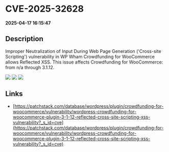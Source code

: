 # CVE-2025-32628

**2025-04-17 16:15:47**

## Description
Improper Neutralization of Input During Web Page Generation ('Cross-site Scripting') vulnerability in WP Wham Crowdfunding for WooCommerce allows Reflected XSS. This issue affects Crowdfunding for WooCommerce: from n/a through 3.1.12.

![](https://img.shields.io/static/v1?label=Score&message=7.1&color=red)
![](https://img.shields.io/static/v1?label=Severity&message=HIGH&color=red)
![](https://img.shields.io/static/v1?label=CWE&message=XSS&color=green)

## Links
- [https://patchstack.com/database/wordpress/plugin/crowdfunding-for-woocommerce/vulnerability/wordpress-crowdfunding-for-woocommerce-plugin-3-1-12-reflected-cross-site-scripting-xss-vulnerability?_s_id=cve](https://patchstack.com/database/wordpress/plugin/crowdfunding-for-woocommerce/vulnerability/wordpress-crowdfunding-for-woocommerce-plugin-3-1-12-reflected-cross-site-scripting-xss-vulnerability?_s_id=cve)
